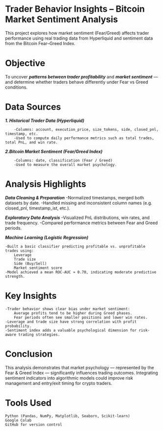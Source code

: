 # Trader Behavior Insights – Bitcoin Market Sentiment Analysis

This project explores how market sentiment (Fear/Greed) affects trader performance using real trading data from Hyperliquid and sentiment data from the Bitcoin Fear–Greed Index.

# Objective

To uncover ***patterns between trader profitability*** and ***market sentiment*** — and determine whether traders behave differently under Fear vs Greed conditions.

# Data Sources

***1. Historical Trader Data (Hyperliquid)***
```
    -Columns: account, execution_price, size_tokens, side, closed_pnl, timestamp, etc.
    -Used to compute daily performance metrics such as total trades, total PnL, and win rate.
```
***2.Bitcoin Market Sentiment (Fear/Greed Index)***
```
    -Columns: date, classification (Fear / Greed)
    -Used to measure the overall market psychology.
```
# Analysis Highlights

***Data Cleaning & Preparation***
-Normalized timestamps, merged both datasets by date.
-Handled missing and inconsistent column names (e.g. closed_pnl, timestamp_ist, etc.).

***Exploratory Data Analysis***
-Visualized PnL distributions, win rates, and trade frequency.
-Compared performance metrics between Fear and Greed periods.

***Machine Learning (Logistic Regression)***
```
-Built a basic classifier predicting profitable vs. unprofitable trades using:
    Leverage
    Trade size
    Side (Buy/Sell)
    Market sentiment score
-Model achieved a mean ROC-AUC ≈ 0.70, indicating moderate predictive strength.
```
# Key Insights
```
-Trader behavior shows clear bias under market sentiment:
    Average profits tend to be higher during Greed phases.
    Fear periods often see smaller positions and lower win rates.
-Leverage and trade size have strong correlation with profit probability.
-Sentiment index adds a valuable psychological dimension for risk-aware trading strategies.
```
# Conclusion

This analysis demonstrates that market psychology — represented by the Fear & Greed Index — significantly influences trading outcomes.
Integrating sentiment indicators into algorithmic models could improve risk management and entry/exit timing for crypto traders.

# Tools Used
```
Python (Pandas, NumPy, Matplotlib, Seaborn, Scikit-learn)
Google Colab
GitHub for version control
```